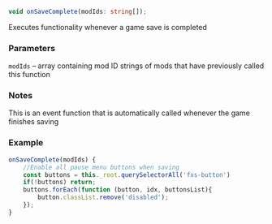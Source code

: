 ```ts
void onSaveComplete(modIds: string[]);
```

Executes functionality whenever a game save is completed

### Parameters

`modIds` &ndash; array containing mod ID strings of mods that have previously called this function <br>

### Notes

This is an event function that is automatically called whenever the game finishes saving


### Example

```js
onSaveComplete(modIds) {
    //Enable all pause menu buttons when saving
    const buttons = this._root.querySelectorAll('fxs-button')
    if(!buttons) return;
    buttons.forEach(function (button, idx, buttonsList){
        button.classList.remove('disabled');
    });
}
```

